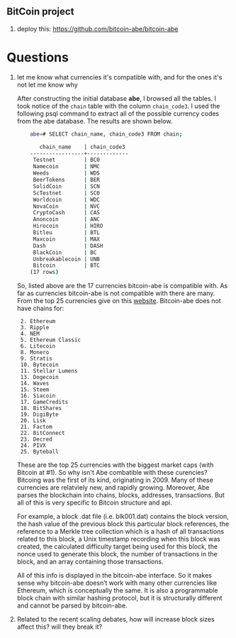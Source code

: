 ## BitCoin project

1. deploy this: https://github.com/bitcoin-abe/bitcoin-abe


# Questions

1. let me know what currencies it's compatible with, and for the ones it's not let me know why
	
	After constructing the initial database **abe**, I browsed all the tables. I took notice of the `chain` table with the column `chain_code3`. I used the following psql command to extract all of the possible currency codes from the abe database. The results are shown below.
	```bash
		abe=# SELECT chain_name, chain_code3 FROM chain;

   		   chain_name    | chain_code3 
		-----------------+-------------
		 Testnet         | BC0
		 Namecoin        | NMC
		 Weeds           | WDS
		 BeerTokens      | BER
		 SolidCoin       | SCN
		 ScTestnet       | SC0
		 Worldcoin       | WDC
		 NovaCoin        | NVC
		 CryptoCash      | CAS
		 Anoncoin        | ANC
		 Hirocoin        | HIRO
		 Bitleu          | BTL
		 Maxcoin         | MAX
		 Dash            | DASH
		 BlackCoin       | BC
		 Unbreakablecoin | UNB
		 Bitcoin         | BTC
		(17 rows)

	```

	So, listed above are the 17 currencies bitcoin-abe is compatible with. As far as currencies bitcoin-abe is not compatible with there are many. From the top 25 currencies give on this [website](https://coinmarketcap.com/currencies/). Bitcoin-abe does not have chains for:

		2. Ethereum
		3. Ripple 
		4. NEM 
		5. Ethereum Classic 
		6. Litecoin 
		8. Monero 
		9. Stratis 
		10. Bytecoin 
		11. Stellar Lumens 
		13. Dogecoin 
		14. Waves
		15.	Steem 
		16. Siacoin 
		17. GameCredits
		18. BitShares 
		19. DigiByte 
		20. Lisk 
		21.	Factom 
		22. BitConnect 
		23. Decred
		24. PIVX 
		25. Byteball

	These are the top 25 currencies with the biggest market caps (with Bitcoin at #1). So why isn't Abe combatible with these curencies? Bitcoing was the first of its kind, originating in 2009. Many of these currencies are relatviely new, and rapidly growing. Moreover, Abe parses the blockchain into chains, blocks, addresses, transactions. But all of this is very specific to Bitcoin structure and api. 

	For example, a block .dat file (i.e. blk001.dat) contains the block version, the hash value of the previous block this particular block references, the reference to a Merkle tree collection which is a hash of all transactions related to this block, a Unix timestamp recording when this block was created, the calculated difficulty target being used for this block, the nonce used to generate this block, the number of transactions in the block, and an array containing those transactions. 

	All of this info is displayed in the bitcoin-abe interface. So it makes sense why bitcoin-abe doesn’t work with many other currencies like Ethereum, which is conceptually the same. It is also a programmable block chain with similar hashing protocol, but it is structurally different and cannot be parsed by bitcoin-abe.

2. Related to the recent scaling debates, how will increase block sizes affect this? will they break it?